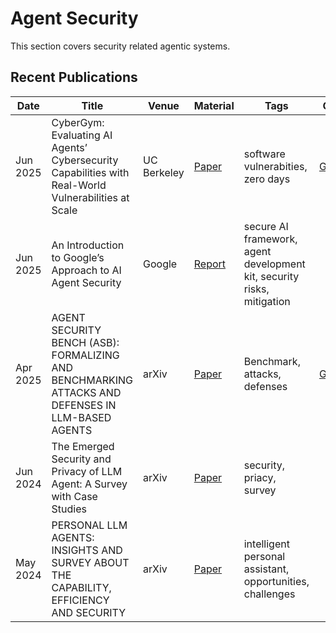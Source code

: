# Agent Security
This section covers security related agentic systems.

## Recent Publications
| Date | Title | Venue | Material | Tags | Code | Summary |
|---|---|---|---|---|---|---|
| Jun 2025 | CyberGym: Evaluating AI Agents’ Cybersecurity Capabilities with Real-World Vulnerabilities at Scale | UC Berkeley | [Paper](https://arxiv.org/pdf/2506.02548) | software vulnerabities, zero days | [GitHub](https://github.com/sunblaze-ucb/cybergym) | |
| Jun 2025 | An Introduction to Google’s Approach to AI Agent Security | Google | [Report](https://storage.googleapis.com/gweb-research2023-media/pubtools/1018686.pdf) | secure AI framework, agent development kit, security risks, mitigation | | |
| Apr 2025 | AGENT SECURITY BENCH (ASB): FORMALIZING AND BENCHMARKING ATTACKS AND DEFENSES IN LLM-BASED AGENTS | arXiv | [Paper](https://arxiv.org/pdf/2410.02644?) | Benchmark, attacks, defenses | [GitHub](https://github.com/agiresearch/ASB) | |
| Jun 2024 | The Emerged Security and Privacy of LLM Agent: A Survey with Case Studies | arXiv | [Paper](https://arxiv.org/pdf/2407.19354) | security, priacy, survey | | |
| May 2024 | PERSONAL LLM AGENTS: INSIGHTS AND SURVEY ABOUT THE CAPABILITY, EFFICIENCY AND SECURITY  | arXiv | [Paper](https://arxiv.org/pdf/2401.05459) | intelligent personal assistant, opportunities, challenges | | |
